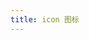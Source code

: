 ```yaml
---
title: icon 图标
---
```


<demo-box defaultShowCode>
  <IconFontDemo />
  <template #code>

@[code{1-} vue{3-10,15}](/src/components/IconFont/demo/IconFontDemo.vue)

  </template>
</demo-box>

<script setup>
  import IconFontDemo from '@/components/IconFont/demo/IconFontDemo.vue'
</script>
